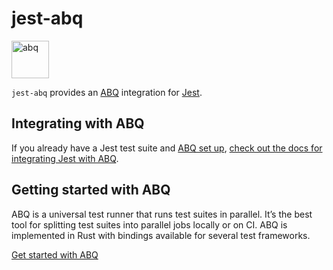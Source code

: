 # jest-abq

<img src="https://www.rwx.com/abq.svg" height="60" alt="abq">

`jest-abq` provides an [ABQ](https://www.rwx.com/abq) integration for
[Jest](https://github.com/facebook/jest).

## Integrating with ABQ

If you already have a Jest test suite and [ABQ set up][abq-get-started], [check
out the docs for integrating Jest with ABQ](https://www.rwx.com/docs/abq/test-frameworks/jest).

## Getting started with ABQ

ABQ is a universal test runner that runs test suites in parallel.
It’s the best tool for splitting test suites into parallel jobs locally or on CI.
ABQ is implemented in Rust with bindings available for several test frameworks.

[Get started with ABQ][abq-get-started]

[abq-get-started]: https://www.rwx.com/docs/abq/getting-started
